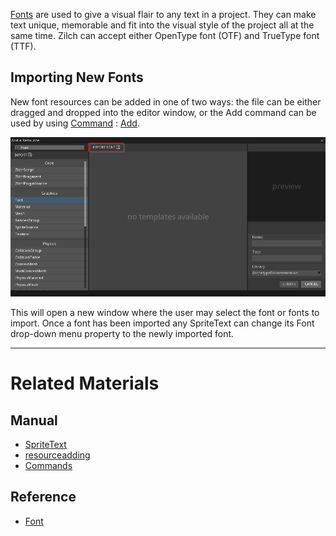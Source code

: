 [Fonts](https://github.com/ZilchEngine/ZilchDocs/blob/master/code_reference/class_reference/font.md) are used to give a visual flair to any text in a project. They can make text unique, memorable and fit into the visual style of the project all at the same time. Zilch can accept either OpenType font (OTF) and TrueType font (TTF).


## Importing New Fonts

New font resources can be added in one of two ways: the file can be either dragged and dropped into the editor window, or the Add command can be used by using [Command](https://github.com/ZilchEngine/ZilchDocs/blob/master/zilch_editor_documentation/zilchmanual/editor/editorcommands/commands.md) : [Add](https://github.com/ZilchEngine/ZilchDocs/blob/master/code_reference/command_reference.md#add).



![image](https://raw.githubusercontent.com/ZilchEngine/ZilchFiles/master/doc_files/47051.png)

This will open a new window where the user may select the font or fonts to import. Once a font has been imported any SpriteText can change its Font drop-down menu property to the newly imported font. 

---

 # Related Materials
 ## Manual
- [SpriteText](https://github.com/ZilchEngine/ZilchDocs/blob/master/zilch_editor_documentation/zilchmanual/graphics/sprites/spritetext.md)
- [resourceadding](https://github.com/ZilchEngine/ZilchDocs/blob/master/zilch_editor_documentation/zilchmanual/editor/editorcommands/resourceadding.md)
- [Commands](https://github.com/ZilchEngine/ZilchDocs/blob/master/zilch_editor_documentation/zilchmanual/editor/editorcommands/commands.md)
 ## Reference
- [Font](https://github.com/ZilchEngine/ZilchDocs/blob/master/code_reference/class_reference/font.md) 
 

 